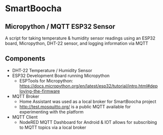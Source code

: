 # SmartBoocha
## Micropython / MQTT ESP32 Sensor

A script for taking temperature & humidity sensor readings using an ESP32 board, Micropython, DHT-22 sensor, and logging information via MQTT

## Components
- DHT-22 Temperature / Humidity Sensor
- ESP32 Development Board running Micropython
    - ESPTools for Micropython: https://docs.micropython.org/en/latest/esp32/tutorial/intro.html#deploying-the-firmware
- MQTT Broker
    - Home Assistant was used as a local broker for SmartBoocha project
    - http://test.mosquitto.org/ is a public MQTT available for experimenting with the platform 
- MQTT Client
    - NodeRED MQTT Dashboard for Android & IOT allows for subscribing to MQTT topics via a local broker 
    